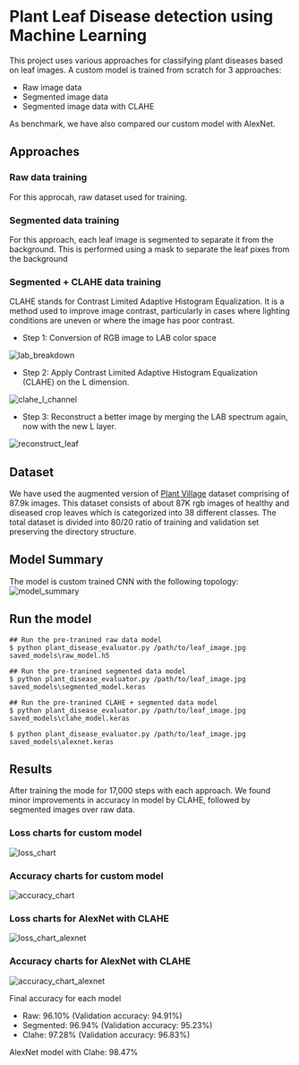 # Plant Leaf Disease detection using Machine Learning

This project uses various approaches for classifying plant diseases based on leaf images. A custom model is trained from scratch for 3 approaches:
- Raw image data
- Segmented image data
- Segmented image data with CLAHE

As benchmark, we have also compared our custom model with AlexNet.

## Approaches

### Raw data training
For this approcah, raw dataset used for training.

### Segmented data training
For this approach, each leaf image is segmented to separate it from the background. This is performed using a mask to separate the leaf pixes from the background

### Segmented + CLAHE data training
CLAHE stands for Contrast Limited Adaptive Histogram Equalization. It is a method used to improve image contrast, particularly in cases where lighting conditions are uneven or where the image has poor contrast.

- Step 1: Conversion of RGB image to LAB color space

![lab_breakdown](https://github.com/maithil22/leaf_disease_detection/blob/main/images/lab_breakdown.png)

- Step 2: Apply Contrast Limited Adaptive Histogram Equalization (CLAHE) on the L dimension.

![clahe_l_channel](https://github.com/maithil22/leaf_disease_detection/blob/main/images/clahe_l_channel.png)

- Step 3: Reconstruct a better image by merging the LAB spectrum again, now with the new L layer.

![reconstruct_leaf](https://github.com/maithil22/leaf_disease_detection/blob/main/images/reconstruct_leaf.png)

## Dataset
We have used the augmented version of [Plant Village](https://www.kaggle.com/datasets/vipoooool/new-plant-diseases-dataset) dataset comprising of 87.9k images. 
This dataset consists of about 87K rgb images of healthy and diseased crop leaves which is categorized into 38 different classes. The total dataset is divided into 80/20 ratio of training and validation set preserving the directory structure.

## Model Summary
 The model is custom trained CNN with the following topology:
 ![model_summary](https://github.com/maithil22/leaf_disease_detection/blob/main/images/model_summary.png)

## Run the model
```
## Run the pre-tranined raw data model
$ python plant_disease_evaluator.py /path/to/leaf_image.jpg saved_models\raw_model.h5

## Run the pre-tranined segmented data model
$ python plant_disease_evaluator.py /path/to/leaf_image.jpg saved_models\segmented_model.keras

## Run the pre-tranined CLAHE + segmented data model
$ python plant_disease_evaluator.py /path/to/leaf_image.jpg saved_models\clahe_model.keras

$ python plant_disease_evaluator.py /path/to/leaf_image.jpg saved_models\alexnet.keras
```

## Results
After training the mode for 17,000 steps with each approach. We found minor improvements in accuracy in model by CLAHE, followed by segmented images over raw data.

### Loss charts for custom model
![loss_chart](https://github.com/maithil22/leaf_disease_detection/blob/main/images/loss_chart.png)

### Accuracy charts for custom model
![accuracy_chart](https://github.com/maithil22/leaf_disease_detection/blob/main/images/accuracy_chart.png)

### Loss charts for AlexNet with CLAHE
![loss_chart_alexnet](https://github.com/maithil22/leaf_disease_detection/blob/main/images/loss_chart_alexnet.png)

### Accuracy charts for AlexNet with CLAHE
![accuracy_chart_alexnet](https://github.com/maithil22/leaf_disease_detection/blob/main/images/accuracy_chart_alexnet.png)


Final accuracy for each model
- Raw: 96.10% (Validation accuracy: 94.91%)
- Segmented: 96.94% (Validation accuracy: 95.23%)
- Clahe: 97.28% (Validation accuracy: 96.83%)

AlexNet model with Clahe: 98.47%
